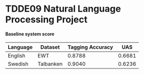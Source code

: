 # TDDE09 Natural Language Processing Project

#### Baseline system score

| Language | Dataset   | Tagging Accuracy | UAS    |
| -------- | --------- | ---------------- | ------ |
| English  | EWT       | 0.8788           | 0.6681 |
| Swedish  | Talbanken | 0.9040           | 0.6236 |
